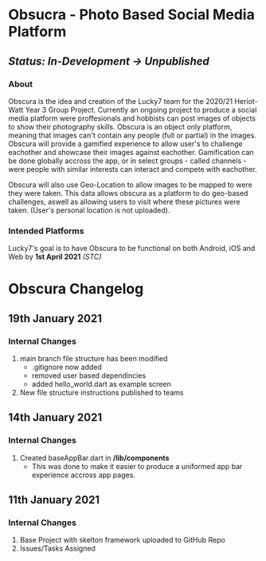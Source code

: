 # Obsucra - Photo Based Social Media Platform
## *Status: In-Development -> Unpublished*

### About
Obscura is the idea and creation of the Lucky7 team for the 2020/21 Heriot-Watt Year 3 Group Project. Currently an ongoing project to produce a social media platform were proffesionals and hobbists can post images of objects to show their photography skills. Obscura is an object only platform, meaning that images can't contain any people (full or partial) in the images. Obscura will provide a gamified experience to allow user's to challenge eachother and showcase their images against eachother. Gamification can be done globally accross the app, or in select groups - called channels - were people with similar interests can interact and compete with eachother. 

Obscura will also use Geo-Location to allow images to be mapped to were they were taken. This data allows obscura as a platform to do geo-based challenges, aswell as allowing users to visit where these pictures were taken. (User's personal location is not uploaded). 

### Intended Platforms
Lucky7's goal is to have Obscura to be functional on both Android, iOS and Web by **1st April 2021** *(STC)*

# Obscura Changelog

## 19th January 2021
### Internal Changes
1. main branch file structure has been modified
   - .gitignore now added
   - removed user based dependincies
   - added hello_world.dart as example screen
2. New file structure instructions published to teams

## 14th January 2021
### Internal Changes
1. Created baseAppBar.dart in **/lib/components**
   - This was done to make it easier to produce a uniformed app bar experience accross app pages.

## 11th January 2021
### Internal Changes
1. Base Project with skelton framework uploaded to GitHub Repo
2. Issues/Tasks Assigned
